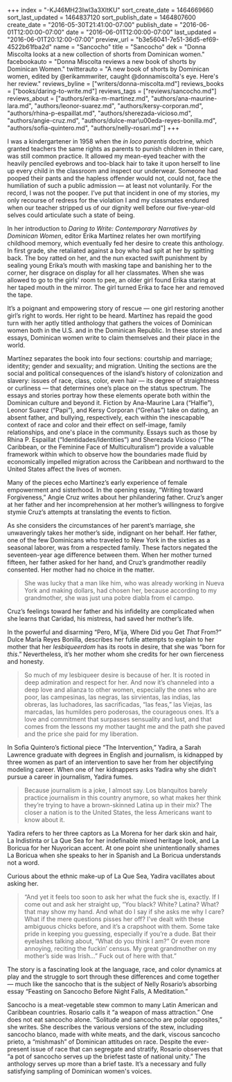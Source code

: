 +++
index = "-KJ46MH23Iwl3a3XItKU"
sort_create_date = 1464669660
sort_last_updated = 1464837120
sort_publish_date = 1464807600
create_date = "2016-05-30T21:41:00-07:00"
publish_date = "2016-06-01T12:00:00-07:00"
date = "2016-06-01T12:00:00-07:00"
last_updated = "2016-06-01T20:12:00-07:00"
preview_url = "b3e56041-7e51-36d5-ef69-4522b61fba2d"
name = "Sancocho"
title = "Sancocho"
dek = "Donna Miscolta looks at a new collection of shorts from Dominican women."
facebookauto = "Donna Miscolta reviews a new book of shorts by Dominican Women."
twitterauto = "A new book of shorts by Dominican women, edited by @erikammwriter, caught @donnamiscolta's eye. Here's her review."
reviews_byline = ["writers/donna-miscolta.md"]
reviews_books = ["books/daring-to-write.md"]
reviews_tags = ["reviews/sancocho.md"]
reviews_about = ["authors/erika-m-martinez.md", "authors/ana-maurine-lara.md", "authors/leonor-suarez.md", "authors/kersy-corporan.md", "authors/rhina-p-espaillat.md", "authors/sherezada-vicioso.md", "authors/angie-cruz.md", "authors/dulce-mar\u00eda-reyes-bonilla.md", "authors/sofia-quintero.md", "authors/nelly-rosari.md"]
+++

I was a kindergartener in 1958 when the _in loco parentis_ doctrine, which granted teachers the same rights as parents to punish children in their care, was still common practice. It allowed my mean-eyed teacher with the heavily penciled eyebrows and too-black hair to take it upon herself to line up every child in the classroom and inspect our underwear. Someone had pooped their pants and the hapless offender would not, could not, face the humiliation of such a public admission &mdash; at least not voluntarily. For the record, I was not the pooper. I’ve put that incident in one of my stories, my only recourse of redress for the violation I and my classmates endured when our teacher stripped us of our dignity well before our five-year-old selves could articulate such a state of being. 

In her introduction to _Daring to Write: Contemporary Narratives by_ _Dominican_ _Women_, editor Erika Martínez relates her own mortifying childhood memory, which eventually fed her desire to create this anthology. In first grade, she retaliated against a boy who had spit at her by spitting back. The boy ratted on her, and the nun exacted swift punishment by sealing young Erika’s mouth with masking tape and banishing her to the corner, her disgrace on display for all her classmates. When she was allowed to go to the girls’ room to pee, an older girl found Erika staring at her taped mouth in the mirror. The girl turned Erika to face her and removed the tape. 

It’s a poignant and empowering story of rescue &mdash; one girl restoring another girl’s right to words. Her right to be heard. Martínez has repaid the good turn with her aptly titled anthology that gathers the voices of Dominican women both in the U.S. and in the Dominican Republic. In these stories and essays, Dominican women write to claim themselves and their place in the world.

Martínez separates the book into four sections: courtship and marriage; identity; gender and sexuality; and migration. Uniting the sections are the social and political consequences of the island’s history of colonization and slavery: issues of race, class, color, even hair &mdash; its degree of straightness or curliness &mdash; that determines one’s place on the status spectrum. The essays and stories portray how these elements operate both within the Dominican culture and beyond it. Fiction by Ana-Maurine Lara (“Halfie”), Leonor Suarez (“Papi”), and Kersy Corporan (“Greñas”) take on dating, an absent father, and bullying, respectively, each within the inescapable context of race and color and their effect on self-image, family relationships, and one's place in the community. Essays such as those by Rhina P. Espaillat (“Identidades/Identities”) and Sherezada Vicioso (“The Caribbean, or the Feminine Face of Multiculturalism”) provide a valuable framework within which to observe how the boundaries made fluid by economically impelled migration across the Caribbean and northward to the United States affect the lives of women.

Many of the pieces echo Martínez’s early experience of female empowerment and sisterhood. In the opening essay, “Writing toward Forgiveness,” Angie Cruz writes about her philandering father. Cruz’s anger at her father and her incomprehension at her mother’s willingness to forgive stymie Cruz’s attempts at translating the events to fiction. 

As she considers the circumstances of her parent’s marriage, she unwaveringly takes her mother’s side, indignant on her behalf. Her father, one of the few Dominicans who traveled to New York in the sixties as a seasonal laborer, was from a respected family. These factors negated the seventeen-year age difference between them. When her mother turned fifteen, her father asked for her hand, and Cruz’s grandmother readily consented. Her mother had no choice in the matter.

<blockquote>
	She was lucky that a man like him, who was already working in Nueva York and making dollars, had chosen her, because according to my grandmother, she was just una pobre diabla from el campo.
</blockquote>

Cruz’s feelings toward her father and his infidelity are complicated when she learns that Caridad, his mistress, had saved her mother’s life. 

In the powerful and disarming “Pero, M’ija, Where Did you Get _That_ From?” Dulce María Reyes Bonilla, describes her futile attempts to explain to her mother that her _lesbiqueerdom_ has its roots in desire, that she was “born for _this_.” Nevertheless, it’s her mother whom she credits for her own fierceness and honesty.

<blockquote>
	So much of my lesbiqueer desire is because of her. It is rooted in deep admiration and respect for her. And now it’s channeled into a deep love and alianza to other women, especially the ones who are poor, las campesinas, las negras, las sirvientas, las indias, las obreras, las luchadores, las sacrificadas, “las feas,” las Viejas, las marcadas, las humildes pero poderosas, the courageous ones. It’s a love and commitment that surpasses sensuality and lust, and that comes from the lessons my mother taught me and the path she paved and the price she paid for my liberation.
</blockquote>

In Sofia Quintero’s fictional piece “The Intervention,” Yadira, a Sarah Lawrence graduate with degrees in English and journalism, is kidnapped by three women as part of an intervention to save her from her objectifying modeling career. When one of her kidnappers asks Yadira why she didn’t pursue a career in journalism, Yadira fumes. 

<blockquote>
	Because journalism is a joke, I almost say. Los blanquitos barely practice journalism in this country anymore, so what makes her think they’re trying to have a brown-skinned Latina up in their mix? The closer a nation is to the United States, the less Americans want to know about it.
</blockquote>

Yadira refers to her three captors as La Morena for her dark skin and hair, La Indistinta or La Que Sea for her indefinable mixed heritage look, and La Boricua for her Nuyorican accent. At one point she unintentionally shames La Boricua when she speaks to her in Spanish and La Boricua understands not a word. 

Curious about the ethnic make-up of La Que Sea, Yadira vacillates about asking her.

<blockquote>
“And yet it feels too soon to ask her what the fuck she is, exactly. If I come out and ask her straight up, “You black? White? Latina? What? that may show my hand. And what do I say if she asks me why I care? What if the mere questions pisses her off? I’ve dealt with these ambiguous chicks before, and it’s a crapshoot with them. Some take pride in keeping you guessing, especially if you’re a dude. Bat their eyelashes talking about, “What do you think I am?” Or even more annoying, reciting the fuckin’ census. My great grandmother on my mother’s side was Irish…” Fuck out of here with that.”
</blockquote>

The story is a fascinating look at the language, race, and color dynamics at play and the struggle to sort through these differences and come together &mdash; much like the sancocho that is the subject of Nelly Rosario’s absorbing essay “Feasting on Sancocho Before Night Falls, A Meditation.”  

Sancocho is a meat-vegetable stew common to many Latin American and Caribbean countries. Rosario calls it “a weapon of mass attraction.” One does not eat sancocho alone. “Solitude and sancocho are polar opposites,” she writes. She describes the various versions of the stew, including sancocho blanco, made with white meats, and the dark, viscous sancocho prieto, a “mishmash” of Dominican attitudes on race. Despite the ever-present issue of race that can segregate and stratify, Rosario observes that “a pot of sancocho serves up the briefest taste of national unity.” The anthology serves up more than a brief taste. It’s a necessary and fully satisfying sampling of Dominican women's voices.